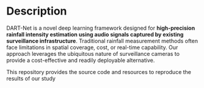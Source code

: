 # Description

DART-Net is a novel deep learning framework designed for **high-precision rainfall intensity estimation using audio signals captured by existing surveillance infrastructure**. Traditional rainfall measurement methods often face limitations in spatial coverage, cost, or real-time capability. Our approach leverages the ubiquitous nature of surveillance cameras to provide a cost-effective and readily deployable alternative.

This repository provides the source code and resources to reproduce the results of our study

